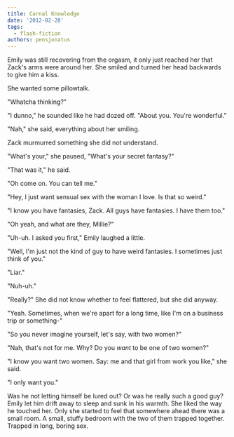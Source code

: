 ```yaml
---
title: Carnal Knowledge
date: '2012-02-28'
tags:
  - flash-fiction
authors: pensjonatus
---
```


Emily was still recovering from the orgasm, it only just reached her that Zack's
arms were around her. She smiled and turned her head backwards to give him a
kiss.

<!-- truncate -->

She wanted some pillowtalk.

"Whatcha thinking?"

"I dunno," he sounded like he had dozed off. "About you. You're wonderful."

"Nah," she said, everything about her smiling.

Zack murmurred something she did not understand.

"What's your," she paused, "What's your secret fantasy?"

"That was it," he said.

"Oh come on. You can tell me."

"Hey, I just want sensual sex with the woman I love. Is that so weird."

"I know you have fantasies, Zack. All guys have fantasies. I have them too."

"Oh yeah, and what are they, Millie?"

"Uh-uh. I asked you first," Emily laughed a little.

"Well, I'm just not the kind of guy to have weird fantasies. I sometimes just
think of you."

"Liar."

"Nuh-uh."

"Really?" She did not know whether to feel flattered, but she did anyway.

"Yeah. Sometimes, when we're apart for a long time, like I'm on a business trip
or something-"

"So you never imagine yourself, let's say, with two women?"

"Nah, that's not for me. Why? Do you _want_ to be one of two women?"

"I know you want two women. Say: me and that girl from work you like," she said.

"I only want you."

Was he not letting himself be lured out? Or was he really such a good guy? Emily
let him drift away to sleep and sunk in his warmth. She liked the way he touched
her. Only she started to feel that somewhere ahead there was a small room. A
small, stuffy bedroom with the two of them trapped together. Trapped in long,
boring sex.
